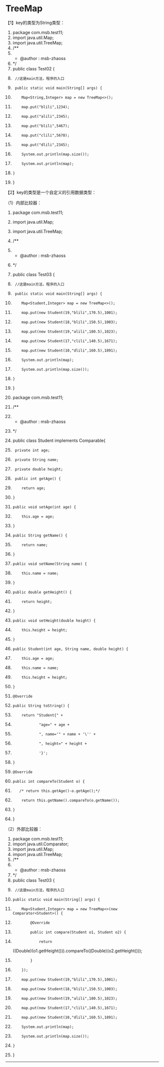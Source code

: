 ﻿
# TreeMap

【1】key的类型为String类型： 




1.  package com.msb.test11;
2.  import java.util.Map;
3.  import java.util.TreeMap;
4.  /**
5.   * @author : msb-zhaoss
6.   */
7.  public class Test02 {
8.      //这是main方法，程序的入口
9.      public static void main(String[] args) {
10.         Map<String,Integer> map = new TreeMap<>();
11.         map.put("blili",1234);
12.         map.put("alili",2345);
13.         map.put("blili",5467);
14.         map.put("clili",5678);
15.         map.put("dlili",2345);
16.         System.out.println(map.size());
17.         System.out.println(map);
18.     }
19. }

 

【2】key的类型是一个自定义的引用数据类型： 

（1）内部比较器： 




1.  package com.msb.test11;
2.  import java.util.Map;
3.  import java.util.TreeMap;
4.  /**
5.   * @author : msb-zhaoss
6.   */
7.  public class Test03 {
8.      //这是main方法，程序的入口
9.      public static void main(String[] args) {
10.         Map<Student,Integer> map = new TreeMap<>();
11.         map.put(new Student(19,"blili",170.5),1001);
12.         map.put(new Student(18,"blili",150.5),1003);
13.         map.put(new Student(19,"alili",180.5),1023);
14.         map.put(new Student(17,"clili",140.5),1671);
15.         map.put(new Student(10,"dlili",160.5),1891);
16.         System.out.println(map);
17.         System.out.println(map.size());
18.     }
19. }

 




1.  package com.msb.test11;
2.  /**
3.   * @author : msb-zhaoss
4.   */
5.  public class Student implements Comparable<Student>{
6.      private int age;
7.      private String name;
8.      private double height;
9.      public int getAge() {
10.         return age;
11.     }
12.     public void setAge(int age) {
13.         this.age = age;
14.     }
15.     public String getName() {
16.         return name;
17.     }
18.     public void setName(String name) {
19.         this.name = name;
20.     }
21.     public double getHeight() {
22.         return height;
23.     }
24.     public void setHeight(double height) {
25.         this.height = height;
26.     }
27.     public Student(int age, String name, double height) {
28.         this.age = age;
29.         this.name = name;
30.         this.height = height;
31.     }
32.     @Override
33.     public String toString() {
34.         return "Student{" +
35.                 "age=" + age +
36.                 ", name='" + name + '\'' +
37.                 ", height=" + height +
38.                 '}';
39.     }
40.     @Override
41.     public int compareTo(Student o) {
42.        /* return this.getAge()-o.getAge();*/
43.         return this.getName().compareTo(o.getName());
44.     }
45. }

 

（2）外部比较器： 




1.  package com.msb.test11;
2.  import java.util.Comparator;
3.  import java.util.Map;
4.  import java.util.TreeMap;
5.  /**
6.   * @author : msb-zhaoss
7.   */
8.  public class Test03 {
9.      //这是main方法，程序的入口
10.     public static void main(String[] args) {
11.         Map<Student,Integer> map = new TreeMap<>(new Comparator<Student>() {
12.             @Override
13.             public int compare(Student o1, Student o2) {
14.                 return
    ((Double)(o1.getHeight())).compareTo((Double)(o2.getHeight()));
15.             }
16.         });
17.         map.put(new Student(19,"blili",170.5),1001);
18.         map.put(new Student(18,"blili",150.5),1003);
19.         map.put(new Student(19,"alili",180.5),1023);
20.         map.put(new Student(17,"clili",140.5),1671);
21.         map.put(new Student(10,"dlili",160.5),1891);
22.         System.out.println(map);
23.         System.out.println(map.size());
24.     }
25. }

 






------------------------------------------------------------

